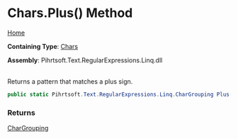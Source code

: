 # Chars\.Plus\(\) Method

[Home](../../../../../../README.md)

**Containing Type**: [Chars](../README.md)

**Assembly**: Pihrtsoft\.Text\.RegularExpressions\.Linq\.dll

\
Returns a pattern that matches a plus sign\.

```csharp
public static Pihrtsoft.Text.RegularExpressions.Linq.CharGrouping Plus()
```

### Returns

[CharGrouping](../../CharGrouping/README.md)

